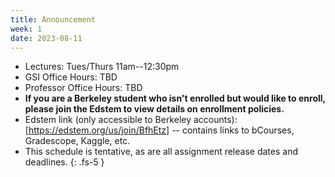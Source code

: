 ```yaml
---
title: Announcement
week: 1
date: 2023-08-11
---
```

- Lectures: Tues/Thurs 11am--12:30pm
- GSI Office Hours: TBD
- Professor Office Hours: TBD
- **If you are a Berkeley student who isn't enrolled but would like to enroll, please join the Edstem to view details on enrollment policies.**
- Edstem link (only accessible to Berkeley accounts): [https://edstem.org/us/join/BfhEtz] -- contains links to bCourses, Gradescope, Kaggle, etc.
- This schedule is tentative, as are all assignment release dates and deadlines.
{: .fs-5 }
